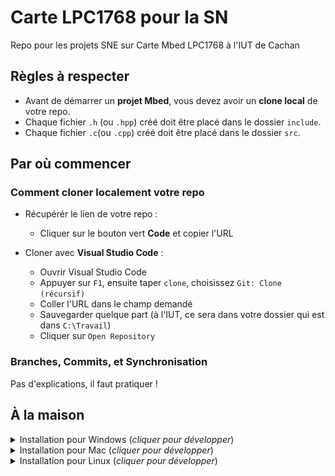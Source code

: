 # Carte LPC1768 pour la SN

Repo pour les projets SNE sur Carte Mbed LPC1768 à l'IUT de Cachan

## Règles à respecter

* Avant de démarrer un __projet Mbed__, vous devez avoir un __clone local__ de votre
repo.
* Chaque fichier `.h` (ou `.hpp`) créé doit être placé dans le dossier `include`.
* Chaque fichier `.c`(ou `.cpp`) créé doit être placé dans le dossier `src`.

## Par où commencer

### Comment cloner localement votre repo

* Récupérér le lien de votre repo :
    * Cliquer sur le bouton vert __Code__ et copier l'URL

* Cloner avec __Visual Studio Code__ :
    * Ouvrir Visual Studio Code
    * Appuyer sur `F1`, ensuite taper `clone`, choisissez `Git: Clone (récursif)`
    * Coller l'URL dans le champ demandé
    * Sauvegarder quelque part (à l'IUT, ce sera dans votre dossier qui est
    dans `C:\Travail`)
    * Cliquer sur `Open Repository`


### Branches, Commits, et Synchronisation
Pas d'explications, il faut pratiquer !

## À la maison 

<details>
<summary>Installation pour Windows (<i>cliquer pour développer</i>)</summary>

### Logiciels à installer
Vous devez installer les logiciels qui vous seront utiles pour travailler à
la maison. Pour cela, installer les _indispensables_ via l'application **_PowerShell_**. Pour ce 
faire :
* Taper _powershell_ sur le bouton _Démarrer_,
**faire un clic-droit** sur `Windows PowerShell` puis cliquer
`Exécuter en tant qu'administrateur`
* Taper la 1ère commande suivante dans la fenêtre de commande powershell puis
taper la touche _Entrée_
```powershell
Set-ExecutionPolicy Bypass -Scope Process
```
* Arrivé au stade illustré ci-dessous, taper `T` puis la touche _Entrée_
<br /><br /><img src="figures/powershell-executionpolicy.png" width=500 align=center><br /><br />
* Taper la 2ème commande suivante dans la fenêtre de commande powershell puis
taper la touche _Entrée_
```powershell
Set-ExecutionPolicy Bypass -Scope Process -Force; [System.Net.ServicePointManager]::SecurityProtocol = [System.Net.ServicePointManager]::SecurityProtocol -bor 3072; iex ((New-Object System.Net.WebClient).DownloadString('https://chocolatey.org/install.ps1'))
```
* Taper la 3ème commande suivante dans la fenêtre de commande powershell puis
taper la touche _Entrée_
```powershell
choco install -y ninja cmake --installargs 'ADD_CMAKE_TO_PATH=System' mingw gcc-arm-embedded git vscode 7zip
```

Ensuite installer le _debugger on chip_
* [OpenOCD](https://sysprogs.com/getfile/1364/openocd-20201228.7z)
    * __Attention :__ en utilisant 7-Zip, décompresser le contenu dans `C:\OpenOCD`
    * __Attention :__ Vérifier bien que l'arborescence soit identique à la capture ci-dessous
    <br /><br /><img src="figures/openocd.jpg" width=550 align=center>

Enfin installer le driver. Pour ce faire :
* Entrer dans le dossier `C:\OpenOCD`, puis dans le sous-dossier `drivers`, 
puis dans le sous-dossier `ST-Link`
* Lancer `dpinst_amd64.exe` comme dans la capture ci-dessous
    <br /><br /><img src="figures/stlink.png" width=650 align=center>

### Phase finale d'installation 1 : Paramétrage du versionning dans _Visual Studio Code_
* Ouvrir _Visual Studio Code_
* Suivre les captures d'écran ci-dessous pour paramétrer vos
identifiants sur _Visual Studio Code_
<br /><br /><img src="figures/terminal.png" width=700 align=center>
<br /><br /><img src="figures/identifiant-github.png" width=700 align=center>
<br /><br /><img src="figures/email-github.png" width=700 align=center>

### Phase finale d'installation 2 : Installation des extensions dans _Visual Studio Code_
* Ouvrir _Visual Studio Code_
* Cloner votre repo
* Accepter toutes les requêtes d'installation d'extensions de
_Visual Studio Code_

</details>

<details>
<summary>Installation pour Mac (<i>cliquer pour développer</i>)</summary>

### Logiciels à installer

* Vous devez installer les logiciels qui vous seront utiles pour travailler à
la maison. Dans l'ordre, installer :
    * [XCode](https://apps.apple.com/fr/app/xcode/id497799835?mt=12)
    * [GNU ARM Toolchain](https://developer.arm.com/-/media/Files/downloads/gnu-rm/9-2020q2/gcc-arm-none-eabi-9-2020-q2-update-mac.pkg?revision=05bece2b-0d55-4247-a46c-25d6539c5a6e&la=en&hash=DBB15A859073008A60958F55569A4042F0B23158)


* Ouvrir un _terminal_
* Taper la 1ère commande suivante dans la fenêtre de commande puis
taper la touche _Entrée_
```bash
xcode-select --install
```
* Suivre les captures d'écran ci-dessous après avoir taper la
commande précédente
<br /><br /><img src="figures/clang_1.png" width=400 align=center>
<br /><br /><img src="figures/clang_2.png" width=600 align=center>
<br /><br /><img src="figures/clang_3.png" width=400 align=center>
<br /><br /><img src="figures/clang_4.png" width=400 align=center>

* Taper la 2ème commande suivante dans la fenêtre de commande puis
taper la touche _Entrée_
```bash
/bin/bash -c "$(curl -fsSL https://raw.githubusercontent.com/Homebrew/install/master/install.sh)"
```

* Taper la 3ème commande suivante dans la fenêtre de commande puis
taper la touche _Entrée_
```bash
brew install ninja cmake git openocd
```
* Taper la 4ème commande suivante dans la fenêtre de commande puis
taper la touche _Entrée_
```bash
brew install --cask visual-studio-code
```

### Phase finale d'installation 1 : Modification des variables d'environnement sous Mac
* Editer le chemin vers _Gnu ARM Embedded Toolchain_
en tapant la commande suivante:
```bash
nano ~/.zprofile
```
* Puis avec _nano_, ajouter la ligne suivante dans le fichier `.zprofile`
```bash
export PATH=/Applications/ARM/bin/:${PATH}
```

### Phase finale d'installation 2 : Paramétrage du versionning dans _Visual Studio Code_
* Ouvrir _Visual Studio Code_
* Suivre les captures d'écran ci-dessous pour paramétrer vos
identifiants sur _Visual Studio Code_
<br /><br /><img src="figures/terminal.png" width=700 align=center>
<br /><br /><img src="figures/identifiant-github.png" width=700 align=center>
<br /><br /><img src="figures/email-github.png" width=700 align=center>

### Phase finale d'installation 3 : Installation des extensions dans _Visual Studio Code_
* Ouvrir _Visual Studio Code_
* Cloner votre repo
* Accepter toutes les requêtes d'installation d'extensions de
_Visual Studio Code_

</details>

<details>
<summary>Installation pour Linux (<i>cliquer pour développer</i>)</summary>

### Logiciels à installer

* Vous devez installer les logiciels qui vous seront utiles pour travailler à
la maison. Dans l'ordre, installer :
    * [Visual Studio Code](https://code.visualstudio.com/download)
    * [GNU ARM Toolchain](https://developer.arm.com/-/media/Files/downloads/gnu-rm/9-2020q2/gcc-arm-none-eabi-9-2020-q2-update-x86_64-linux.tar.bz2?revision=05382cca-1721-44e1-ae19-1e7c3dc96118&la=en&hash=D7C9D18FCA2DD9F894FD9F3C3DC9228498FA281A)
        * Déplacer le dossier décompressé dans `/home/votre-login`
* Ouvrir un _Terminal_ et tapez les commandes suivantes
```bash
sudo apt update
sudo apt -y install openocd cmake ninja-build git
```

### Phase finale d'installation 1 : Modification des variables d'environnement sous Linux
* Editer le chemin vers _Gnu ARM Embedded Toolchain_
en tapant la commande suivante:
```bash
nano ~/.profile
```
* Puis avec _nano_, ajouter la ligne suivante dans le fichier `.profile`
```bash
export PATH=/home/votre-login/gcc-arm-none-eabi-9-2020-q2-update/bin:${PATH}
```

### Phase finale d'installation 2 : Paramétrage du versionning dans _Visual Studio Code_
* Ouvrir _Visual Studio Code_
* Suivre les captures d'écran ci-dessous pour paramétrer vos
identifiants sur _Visual Studio Code_
<br /><br /><img src="figures/terminal.png" width=700 align=center>
<br /><br /><img src="figures/identifiant-github.png" width=700 align=center>
<br /><br /><img src="figures/email-github.png" width=700 align=center>

### Phase finale d'installation 3 : Installation des extensions dans _Visual Studio Code_
* Ouvrir _Visual Studio Code_
* Cloner votre repo
* Accepter toutes les requêtes d'installation d'extensions de
_Visual Studio Code_

</details>
